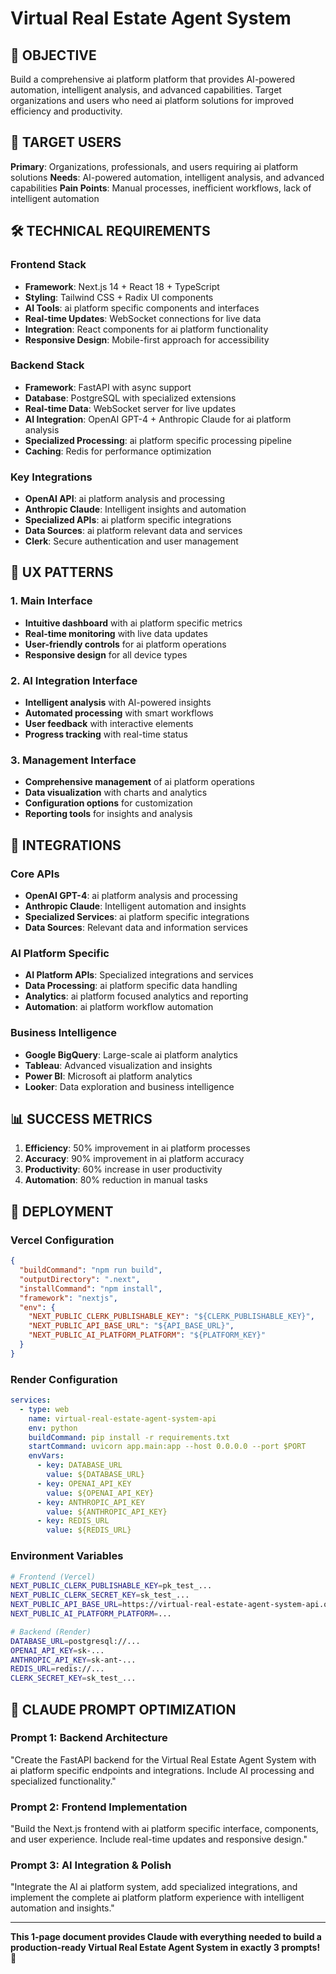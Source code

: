 # Virtual Real Estate Agent System

## 🎯 OBJECTIVE
Build a comprehensive ai platform platform that provides AI-powered automation, intelligent analysis, and advanced capabilities. Target organizations and users who need ai platform solutions for improved efficiency and productivity.

## 👥 TARGET USERS
**Primary**: Organizations, professionals, and users requiring ai platform solutions
**Needs**: AI-powered automation, intelligent analysis, and advanced capabilities
**Pain Points**: Manual processes, inefficient workflows, lack of intelligent automation

## 🛠️ TECHNICAL REQUIREMENTS

### Frontend Stack
- **Framework**: Next.js 14 + React 18 + TypeScript
- **Styling**: Tailwind CSS + Radix UI components
- **AI Tools**: ai platform specific components and interfaces
- **Real-time Updates**: WebSocket connections for live data
- **Integration**: React components for ai platform functionality
- **Responsive Design**: Mobile-first approach for accessibility

### Backend Stack
- **Framework**: FastAPI with async support
- **Database**: PostgreSQL with specialized extensions
- **Real-time Data**: WebSocket server for live updates
- **AI Integration**: OpenAI GPT-4 + Anthropic Claude for ai platform analysis
- **Specialized Processing**: ai platform specific processing pipeline
- **Caching**: Redis for performance optimization

### Key Integrations
- **OpenAI API**: ai platform analysis and processing
- **Anthropic Claude**: Intelligent insights and automation
- **Specialized APIs**: ai platform specific integrations
- **Data Sources**: ai platform relevant data and services
- **Clerk**: Secure authentication and user management

## 🎨 UX PATTERNS

### 1. Main Interface
- **Intuitive dashboard** with ai platform specific metrics
- **Real-time monitoring** with live data updates
- **User-friendly controls** for ai platform operations
- **Responsive design** for all device types

### 2. AI Integration Interface
- **Intelligent analysis** with AI-powered insights
- **Automated processing** with smart workflows
- **User feedback** with interactive elements
- **Progress tracking** with real-time status

### 3. Management Interface
- **Comprehensive management** of ai platform operations
- **Data visualization** with charts and analytics
- **Configuration options** for customization
- **Reporting tools** for insights and analysis

## 🔗 INTEGRATIONS

### Core APIs
- **OpenAI GPT-4**: ai platform analysis and processing
- **Anthropic Claude**: Intelligent automation and insights
- **Specialized Services**: ai platform specific integrations
- **Data Sources**: Relevant data and information services

### AI Platform Specific
- **AI Platform APIs**: Specialized integrations and services
- **Data Processing**: ai platform specific data handling
- **Analytics**: ai platform focused analytics and reporting
- **Automation**: ai platform workflow automation

### Business Intelligence
- **Google BigQuery**: Large-scale ai platform analytics
- **Tableau**: Advanced visualization and insights
- **Power BI**: Microsoft ai platform analytics
- **Looker**: Data exploration and business intelligence

## 📊 SUCCESS METRICS
1. **Efficiency**: 50% improvement in ai platform processes
2. **Accuracy**: 90% improvement in ai platform accuracy
3. **Productivity**: 60% increase in user productivity
4. **Automation**: 80% reduction in manual tasks

## 🚀 DEPLOYMENT

### Vercel Configuration
```json
{
  "buildCommand": "npm run build",
  "outputDirectory": ".next",
  "installCommand": "npm install",
  "framework": "nextjs",
  "env": {
    "NEXT_PUBLIC_CLERK_PUBLISHABLE_KEY": "${CLERK_PUBLISHABLE_KEY}",
    "NEXT_PUBLIC_API_BASE_URL": "${API_BASE_URL}",
    "NEXT_PUBLIC_AI_PLATFORM_PLATFORM": "${PLATFORM_KEY}"
  }
}
```

### Render Configuration
```yaml
services:
  - type: web
    name: virtual-real-estate-agent-system-api
    env: python
    buildCommand: pip install -r requirements.txt
    startCommand: uvicorn app.main:app --host 0.0.0.0 --port $PORT
    envVars:
      - key: DATABASE_URL
        value: ${DATABASE_URL}
      - key: OPENAI_API_KEY
        value: ${OPENAI_API_KEY}
      - key: ANTHROPIC_API_KEY
        value: ${ANTHROPIC_API_KEY}
      - key: REDIS_URL
        value: ${REDIS_URL}
```

### Environment Variables
```bash
# Frontend (Vercel)
NEXT_PUBLIC_CLERK_PUBLISHABLE_KEY=pk_test_...
NEXT_PUBLIC_CLERK_SECRET_KEY=sk_test_...
NEXT_PUBLIC_API_BASE_URL=https://virtual-real-estate-agent-system-api.onrender.com
NEXT_PUBLIC_AI_PLATFORM_PLATFORM=...

# Backend (Render)
DATABASE_URL=postgresql://...
OPENAI_API_KEY=sk-...
ANTHROPIC_API_KEY=sk-ant-...
REDIS_URL=redis://...
CLERK_SECRET_KEY=sk_test_...
```

## 🎯 CLAUDE PROMPT OPTIMIZATION

### Prompt 1: Backend Architecture
"Create the FastAPI backend for the Virtual Real Estate Agent System with ai platform specific endpoints and integrations. Include AI processing and specialized functionality."

### Prompt 2: Frontend Implementation
"Build the Next.js frontend with ai platform specific interface, components, and user experience. Include real-time updates and responsive design."

### Prompt 3: AI Integration & Polish
"Integrate the AI ai platform system, add specialized integrations, and implement the complete ai platform platform experience with intelligent automation and insights."

---

**This 1-page document provides Claude with everything needed to build a production-ready Virtual Real Estate Agent System in exactly 3 prompts!** 🚀
